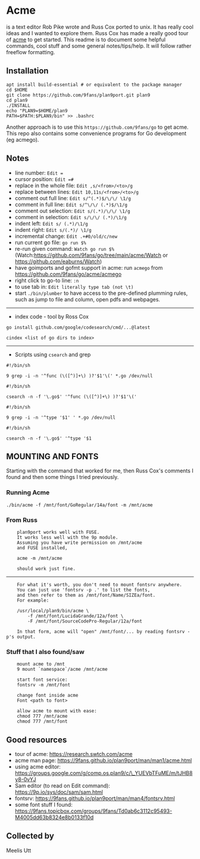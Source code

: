 Acme
====

is a text editor Rob Pike wrote and Russ Cox ported to unix. It has
really cool ideas and I wanted to explore them. Russ Cox has made a
really good tour of [acme](https://research.swtch.com/acme) to get
started. This readme is to document some helpful commands, cool stuff
and some general notes/tips/help. It will follow rather freeflow
formatting.

Installation
---------

```{.sh}
apt install build-essential # or equivalent to the package manager
cd $HOME
git clone https://github.com/9fans/plan9port.git plan9
cd plan9
./INSTALL
echo "PLAN9=$HOME/plan9
PATH=$PATH:$PLAN9/bin" >> .bashrc
```

Another approach is to use this `https://github.com/9fans/go` to get acme.
This repo also contains some convenience programs for Go development (eg acmego).

Notes
-----

* line number: `Edit =`
* cursor position: `Edit =#`
* replace in the whole file: `Edit ,s/<from>/<to>/g`
* replace between lines: `Edit 10,11s/<from>/<to>/g`
* comment out full line: `Edit s/^(.*)$/\/\/ \1/g`
* comment in full line: `Edit s/^\/\/ (.*)$/\1/g`
* comment out selection: `Edit s/(.*)/\/\/ \1/g`
* comment in selection: `Edit s/\/\/ (.*)/\1/g`
* indent left: `Edit s/ (.*)/\1/g`
* indent right: `Edit s/(.*)/ \1/g`
* incremental change: `Edit .+#0/old/c/new`
* run current go file: `go run $%`
* re-run given command: `Watch go run $%` (Watch:https://github.com/9fans/go/tree/main/acme/Watch or https://github.com/eaburns/Watch)
* have goimports and gofmt support in acme:	run `acmego` from https://github.com/9fans/go/acme/acmego
* right click to go-to line: `:n`
* to use tab in: `Edit literally type tab (not \t)`
* start `./bin/plumber` to have access to the pre-defined plumming rules, such as jump to file and column, open pdfs and webpages.

------------------------------------------------------------------------

-   index code - tool by Ross Cox

``` {.sh}
go install github.com/google/codesearch/cmd/...@latest
```

``` {.sh}
cindex <list of go dirs to index>
```

------------------------------------------------------------------------

-   Scripts using `csearch` and grep

``` {.sh}
#!/bin/sh

9 grep -i -n '^func (\([^)]+\) )?'$1'\(' *.go /dev/null
```

``` {.sh}
#!/bin/sh

csearch -n -f '\.go$' '^func (\([^)]+\) )?'$1'\('
```

``` {.sh}
#!/bin/sh

9 grep -i -n '^type '$1' ' *.go /dev/null
```

``` {.sh}
#!/bin/sh

csearch -n -f '\.go$' '^type '$1
```

MOUNTING AND FONTS
------------------

Starting with the command that worked for me, then Russ Cox's comments I
found and then some things I tried previously.

### Running Acme

``` {.sh}
./bin/acme -f /mnt/font/GoRegular/14a/font -m /mnt/acme
```

### From Russ

```{.txt}
    plan9port works well with FUSE.
    It works less well with the 9p module.
    Assuming you have write permission on /mnt/acme
    and FUSE installed,

    acme -m /mnt/acme

    should work just fine.
```

------------------------------------------------------------------------

```{.txt}
    For what it's worth, you don't need to mount fontsrv anywhere.
    You can just use 'fontsrv -p .' to list the fonts,
    and then refer to them as /mnt/font/Name/SIZEa/font.
    For example:

    /usr/local/plan9/bin/acme \
        -f /mnt/font/LucidaGrande/12a/font \
        -F /mnt/font/SourceCodePro-Regular/12a/font

    In that form, acme will "open" /mnt/font/... by reading fontsrv -p's output.
```

### Stuff that I also found/saw

```{.txt}
    mount acme to /mnt
    9 mount `namespace`/acme /mnt/acme

    start font service:
    fontsrv -m /mnt/font

    change font inside acme
    Font <path to font>

    allow acme to mount with ease:
    chmod 777 /mnt/acme
    chmod 777 /mnt/font
```

Good resources
--------------

-   tour of acme: https://research.swtch.com/acme
-   acme man page: https://9fans.github.io/plan9port/man/man1/acme.html
-   using acme editor:
    https://groups.google.com/g/comp.os.plan9/c/\_YUEVbTFuME/m/tJHB8y8-0vYJ
-   Sam editor (to read on Edit command):
    https://9p.io/sys/doc/sam/sam.html
-   fontsrv: https://9fans.github.io/plan9port/man/man4/fontsrv.html
-   some font stuff I found:
    https://9fans.topicbox.com/groups/9fans/Td0ab6c3112c95493-M4005dd63b8324e8b0133f10d

Collected by
------------

Meelis Utt
